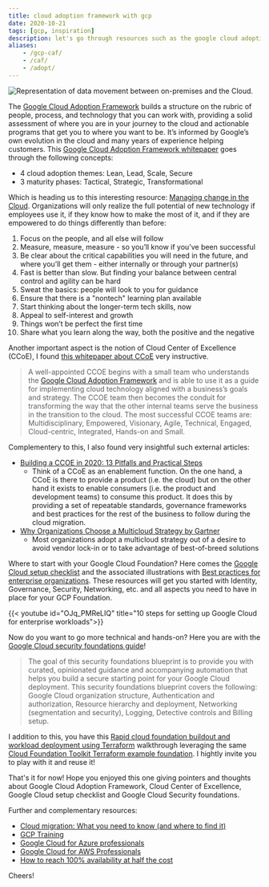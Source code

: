 ```yaml
---
title: cloud adoption framework with gcp
date: 2020-10-21
tags: [gcp, inspiration]
description: let's go through resources such as the google cloud adoption framework, cloud center of excellence, the google cloud setup checklist and best practices for enterprise organizations and eventually the google cloud security foundations guide
aliases:
    - /gcp-caf/
    - /caf/
    - /adopt/
---
```

![Representation of data movement between on-premises and the Cloud.](https://storage.googleapis.com/gweb-cloudblog-publish/images/Google_Blog_CloudMigration_B_L8be8Js.max-2200x2200.jpg)

The [Google Cloud Adoption Framework](https://cloud.google.com/adoption-framework/) builds a structure on the rubric of people, process, and technology that you can work with, providing a solid assessment of where you are in your journey to the cloud and actionable programs that get you to where you want to be. It’s informed by Google’s own evolution in the cloud and many years of experience helping customers. This [Google Cloud Adoption Framework whitepaper](https://services.google.com/fh/files/misc/google_cloud_adoption_framework_whitepaper.pdf) goes through the following concepts:
- 4 cloud adoption themes: Lean, Lead, Scale, Secure
- 3 maturity phases: Tactical, Strategic, Transformational

Which is heading us to this interesting resource: [Managing change in the Cloud](https://services.google.com/fh/files/misc/managing_change_in_the_cloud.pdf). Organizations will only realize the full potential of new technology if employees use it, if they know how to make the most of it, and if they are empowered to do things differently than before:
1. Focus on the people, and all else will follow
2. Measure, measure, measure - so you’ll know if you’ve been successful
3. Be clear about the critical capabilities you will need in the future, and where you’ll get them - either internally or through your partner(s)
4. Fast is better than slow. But finding your balance between central control and agility can be hard
5. Sweat the basics: people will look to you for guidance
6. Ensure that there is a "nontech" learning plan available
7. Start thinking about the longer-term tech skills, now
8. Appeal to self-interest and growth
9. Things won’t be perfect the first time
10. Share what you learn along the way, both the positive and the negative

Another important aspect is the notion of Cloud Center of Excellence (CCoE), I found [this whitepaper about CCoE](https://services.google.com/fh/files/misc/cloud_center_of_excellence.pdf) very instructive.
> A well-appointed CCOE begins with a small team who understands the [Google Cloud Adoption Framework](https://cloud.google.com/adoption-framework/) and is able to use it as a guide for implementing cloud technology aligned with a business’s goals and strategy. The CCOE team then becomes the conduit for transforming the way that the other internal teams serve the business in the transition to the cloud.
> The most successful CCOE teams are: Multidisciplinary, Empowered, Visionary, Agile, Technical, Engaged, Cloud-centric, Integrated, Hands-on and Small.


Complementery to this, I also found very insightful such external articles:
- [Building a CCOE in 2020: 13 Pitfalls and Practical Steps](https://www.contino.io/insights/cloud-centre-of-excellence-2020)
    - Think of a CCoE as an enablement function. On the one hand, a CCoE is there to provide a product (i.e. the cloud) but on the other hand it exists to enable consumers (i.e. the product and development teams) to consume this product. It does this by providing a set of repeatable standards, governance frameworks and best practices for the rest of the business to follow during the cloud migration.
- [Why Organizations Choose a Multicloud Strategy by Gartner](https://www.gartner.com/smarterwithgartner/why-organizations-choose-a-multicloud-strategy/)
    - Most organizations adopt a multicloud strategy out of a desire to avoid vendor lock-in or to take advantage of best-of-breed solutions


Where to start with your Google Cloud Foundation? Here comes the [Google Cloud setup checklist](https://cloud.google.com/docs/enterprise/onboarding-checklist) and the associated illustrations with [Best practices for enterprise organizations](https://cloud.google.com/docs/enterprise/best-practices-for-enterprise-organizations). These resources will get you started with Identity, Governance, Security, Networking, etc. and all aspects you need to have in place for your GCP Foundation.

{{< youtube id="OJq_PMReLIQ" title="10 steps for setting up Google Cloud for enterprise workloads">}}

Now do you want to go more technical and hands-on? Here you are with the [Google Cloud security foundations guide](https://services.google.com/fh/files/misc/google-cloud-security-foundations-guide.pdf)!
> The goal of this security foundations blueprint is to provide you with curated, opinionated guidance and accompanying automation that helps you build a secure starting point for your Google Cloud deployment. This security foundations blueprint covers the following: Google Cloud organization structure, Authentication and authorization, Resource hierarchy and deployment, Networking (segmentation and security), Logging, Detective controls and Billing setup.

I addition to this, you have this [Rapid cloud foundation buildout and workload deployment using Terraform](https://cloud.google.com/blog/products/devops-sre/using-the-cloud-foundation-toolkit-with-terraform) walkthrough leveraging the same [Cloud Foundation Toolkit Terraform example foundation](https://github.com/terraform-google-modules/terraform-example-foundation). I hightly invite you to play with it and reuse it!



That's it for now! Hope you enjoyed this one giving pointers and thoughts about Google Cloud Adoption Framework, Cloud Center of Excellence, Google Cloud setup checklist and Google Cloud Security foundations.

Further and complementary resources:
- [Cloud migration: What you need to know (and where to find it)](https://cloud.google.com/blog/products/cloud-migration/guide-to-all-google-cloud-migration-guides)
- [GCP Training](https://cloud.google.com/training)
- [Google Cloud for Azure professionals](https://cloud.google.com/docs/compare/azure)
- [Google Cloud for AWS Professionals](https://cloud.google.com/docs/compare/aws)
- [How to reach 100% availability at half the cost](https://www.benchmarkcorp.com/immutable-clouds-whitepaper)

Cheers!